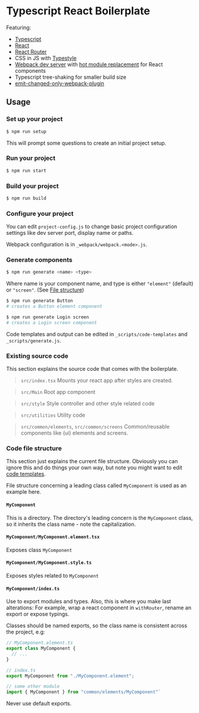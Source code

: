 # Typescript React Boilerplate

Featuring:

- [Typescript](https://www.typescriptlang.org)
- [React](https://reactjs.org)
- [React Router](https://reacttraining.com/react-router/web/guides/quick-start)
- CSS in JS with [Typestyle](https://typestyle.github.io/)
- [Webpack dev server](https://reacttraining.com/react-router/web/guides/quick-start) with [hot module replacement](https://github.com/gaearon/react-hot-loader) for React components
- Typescript tree-shaking for smaller build size
- [emit-changed-only-webpack-plugin](https://www.npmjs.com/package/emit-changed-only-webpack-plugin)

## Usage

### Set up your project

```bash
$ npm run setup
```

This will prompt some questions to create an initial project setup.

### Run your project

```bash
$ npm run start
```

### Build your project

```bash
$ npm run build
```

### Configure your project

You can edit `project-config.js` to change basic project configuration settings like dev server port, display name or paths.

Webpack configuration is in `_webpack/webpack.<mode>.js`.

### Generate components

```bash
$ npm run generate <name> <type>
```

Where name is your component name, and type is either `"element"` (default) or `"screen"`. (See [File structure](#file-structure))

```bash
$ npm run generate Button
# creates a Button element component
```

```bash
$ npm run generate Login screen
# creates a Login screen component
```

Code templates and output can be edited in `_scripts/code-templates` and `_scripts/generate.js`.

### Existing source code

This section explains the source code that comes with the boilerplate.

> `src/index.tsx`
> Mounts your react app after styles are created.

> `src/Main`
> Root app component

> `src/style`
> Style controller and other style related code

> `src/utilities`
> Utility code

> `src/common/elements`, `src/common/screens`
> Common/reusable components like (ui) elements and screens.

### Code file structure

This section just explains the current file structure. Obviously you can ignore this and do things your own way, but note you might want to edit [code templates](#generate-components).

File structure concerning a leading class called `MyComponent` is used as an example here.

#### `MyComponent`

This is a directory. The directory's leading concern is the `MyComponent` class, so it inherits the class name - note the capitalization.

#### `MyComponent/MyComponent.element.tsx`

Exposes class `MyComponent`

#### `MyComponent/MyComponent.style.ts`

Exposes styles related to `MyComponent`

#### `MyComponent/index.ts`

Use to export modules and types. Also, this is where you make last alterations: For example, wrap a react component in `withRouter`, rename an export or expose typings.

Classes should be named exports, so the class name is consistent across the project, e.g:

```typescript
// MyComponent.element.ts
export class MyComponent {
  // ...
}
```

```typescript
// index.ts
export MyComponent from "./MyComponent.element";
```

```typescript
// some other module
import { MyComponent } from "common/elements/MyComponent"`
```

Never use default exports.
